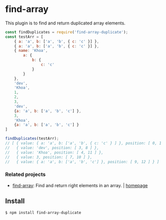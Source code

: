 # find-array

This plugin is to find and return duplicated array elements.

```javascript
const findDuplicates = require('find-array-duplicate');
const testArr = [ 
    { a: 'a', b: ['a', 'b', { c: 'c' }] },
    { a: 'a', b: ['a', 'b', { c: 'c' }] }, 
    { name: 'Khoa',
        a: {
            b: {
                c: 'c'
            }
        }
    },
    'dev',
    'Khoa',
    1,
    2,
    3,
    'dev',
    {a: 'a', b: ['a', 'b', 'c'] },
    3,
    'Khoa',
    {a: 'a', b: ['a', 'b', 'c'] }
]

findDuplicates(testArr);
// [ { value: { a: 'a', b: ['a', 'b', { c: 'c' } ] }, position: [ 0, 1 ] },
//   { value: 'dev', position: [ 3, 8 ] },
//   { value: 'Khoa', position: [ 4, 11 ] },
//   { value: 3, position: [ 7, 10 ] },
//   { value: { a: 'a', b: ['a', 'b', 'c'] }, position: [ 9, 12 ] } ]

```
### Related projects
* [find-array](https://www.npmjs.com/package/find-array): Find and return right elements in an array. | [homepage](https://github.com/hdkhoa162/find-array "Find and return right elements in an array.")

## Install

```bash
$ npm install find-array-duplicate
```